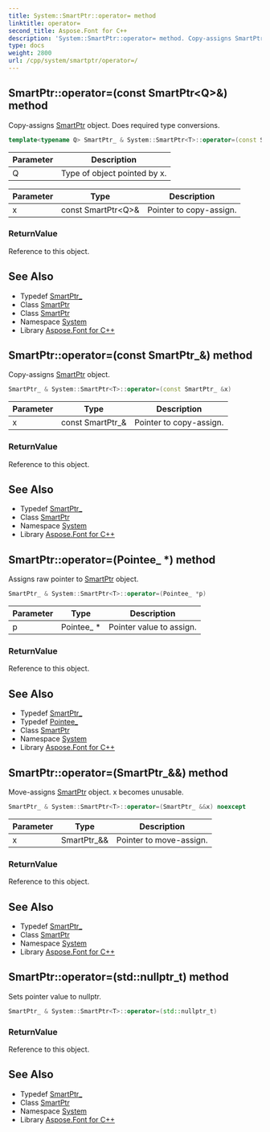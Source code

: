 ```yaml
---
title: System::SmartPtr::operator= method
linktitle: operator=
second_title: Aspose.Font for C++
description: 'System::SmartPtr::operator= method. Copy-assigns SmartPtr object. Does required type conversions in C++.'
type: docs
weight: 2800
url: /cpp/system/smartptr/operator=/
---
```

## SmartPtr::operator=(const SmartPtr\<Q\>\&) method


Copy-assigns [SmartPtr](../) object. Does required type conversions.

```cpp
template<typename Q> SmartPtr_ & System::SmartPtr<T>::operator=(const SmartPtr<Q> &x)
```


| Parameter | Description |
| --- | --- |
| Q | Type of object pointed by x. |

| Parameter | Type | Description |
| --- | --- | --- |
| x | const SmartPtr\<Q\>\& | Pointer to copy-assign. |

### ReturnValue

Reference to this object.

## See Also

* Typedef [SmartPtr_](../smartptr_/)
* Class [SmartPtr](../)
* Class [SmartPtr](../)
* Namespace [System](../../)
* Library [Aspose.Font for C++](../../../)
## SmartPtr::operator=(const SmartPtr_\&) method


Copy-assigns [SmartPtr](../) object.

```cpp
SmartPtr_ & System::SmartPtr<T>::operator=(const SmartPtr_ &x)
```


| Parameter | Type | Description |
| --- | --- | --- |
| x | const SmartPtr_\& | Pointer to copy-assign. |

### ReturnValue

Reference to this object.

## See Also

* Typedef [SmartPtr_](../smartptr_/)
* Class [SmartPtr](../)
* Namespace [System](../../)
* Library [Aspose.Font for C++](../../../)
## SmartPtr::operator=(Pointee_ *) method


Assigns raw pointer to [SmartPtr](../) object.

```cpp
SmartPtr_ & System::SmartPtr<T>::operator=(Pointee_ *p)
```


| Parameter | Type | Description |
| --- | --- | --- |
| p | Pointee_ * | Pointer value to assign. |

### ReturnValue

Reference to this object.

## See Also

* Typedef [SmartPtr_](../smartptr_/)
* Typedef [Pointee_](../pointee_/)
* Class [SmartPtr](../)
* Namespace [System](../../)
* Library [Aspose.Font for C++](../../../)
## SmartPtr::operator=(SmartPtr_\&&) method


Move-assigns [SmartPtr](../) object. x becomes unusable.

```cpp
SmartPtr_ & System::SmartPtr<T>::operator=(SmartPtr_ &&x) noexcept
```


| Parameter | Type | Description |
| --- | --- | --- |
| x | SmartPtr_\&& | Pointer to move-assign. |

### ReturnValue

Reference to this object.

## See Also

* Typedef [SmartPtr_](../smartptr_/)
* Class [SmartPtr](../)
* Namespace [System](../../)
* Library [Aspose.Font for C++](../../../)
## SmartPtr::operator=(std::nullptr_t) method


Sets pointer value to nullptr.

```cpp
SmartPtr_ & System::SmartPtr<T>::operator=(std::nullptr_t)
```


### ReturnValue

Reference to this object.

## See Also

* Typedef [SmartPtr_](../smartptr_/)
* Class [SmartPtr](../)
* Namespace [System](../../)
* Library [Aspose.Font for C++](../../../)
